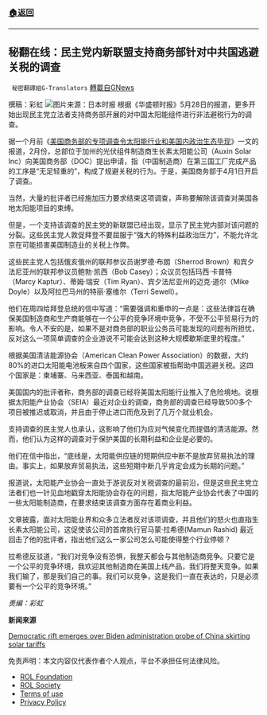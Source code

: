 ###  [:house:返回](README.md)
---


## 秘翻在线：民主党内新联盟支持商务部针对中共国逃避关税的调查
` 秘密翻譯組G-Translators` [轉載自GNews](https://gnews.org/zh-hans/2623234/)

撰稿：彩虹
 ![](https://assets.gnews.org/wp-content/uploads/2022/05/np_file_149841-870x489-1_1653808545.jpeg)图片来源：日本时报 
根据《华盛顿时报》5月28日的报道，更多开始出现民主党立法者支持商务部开展的对中国太阳能组件进行非法避税行为的调查。
 
据一个月前《[美国商务部的专项调查令太阳能行业和美国内政治生态毕现](https://gnews.org/zh-hans/2437356/)》一文的报道，2月份，总部位于加州的光伏组件制造商生长素太阳能公司（Auxin Solar Inc）向美国商务部（DOC）提出申请，指（中国制造商）在第三国工厂完成产品的工序是“无足轻重的”，构成了规避关税的行为。于是，美国商务部于4月1日开启了调查。
 
当然，大量的批评者已经施加压力要求结束这项调查，声称要解除该调查对美国各地太阳能项目的束缚。
 
但是，一个支持该调查的民主党的新联盟已经出现，显示了民主党内部对该问题的分裂。这些民主党人敦促拜登不要屈服于“强大的特殊利益政治压力”，不能允许北京在可能损害美国制造业的关税上作弊。
 
这些民主党人包括俄亥俄州的联邦参议员谢罗德·布朗（Sherrod Brown）和宾夕法尼亚州的联邦参议员鲍勃·凯西（Bob Casey）；众议员包括玛西·卡普特（Marcy Kaptur）、蒂姆·瑞安（Tim Ryan）、宾夕法尼亚州的迈克·道尔（Mike Doyle）以及阿拉巴马州的特丽·塞维尔（Terri Sewell）。
 
他们在周四给拜登总统的信中写道：“需要强调和重申的一点是：这些法律旨在确保美国制造商和生产商能够在一个公平的竞争环境中竞争，不受不公平贸易行为的影响。令人不安的是，如果不是对商务部的职业公务员可能发现的问题有所担忧，反对这么一项简单调查的企业游说不可能会达到这种大规模歇斯底里的程度。”
 
根据美国清洁能源协会（American Clean Power Association）的数据，大约80%的进口太阳能电池板来自四个国家，这些国家被指帮助中国逃避关税。这四个国家是：柬埔寨、马来西亚、泰国和越南。
 
美国国内的批评者称，商务部的调查已经将美国太阳能行业推入了危险境地。说根据太阳能产业协会（SEIA）最近对企业的调查，商务部的调查已经导致500多个项目被推迟或取消，并且由于停止进口而危及到了几万个就业机会。
 
支持调查的民主党人也承认，这影响了他们为应对气候变化而提倡的清洁能源。然而，他们认为这样的调查对于保护美国的长期利益和企业是必要的。
 
他们在信中指出，“底线是，太阳能供应链的短期供应中断不是放弃贸易执法的理由。事实上，如果放弃贸易执法，这些短期中断几乎肯定会成为长期的问题。”
 
报道说，太阳能产业协会一直处于游说反对关税调查的最前沿，但是这些民主党立法者们也一针见血地戳穿太阳能协会存在的问题，指太阳能产业协会代表了中国的一些太阳能制造商，在要求结束该调查方面存在着商业利益。
 
文章披露，面对太阳能业界和众多立法者反对该项调查，并且他们的怒火也直指生长素太阳能公司，这促使该公司的首席执行官马蒙·拉希德(Mamun Rashid) 最近回击了他的批评者，指出他们这么一家公司怎么可能使得整个行业停顿？
 
拉希德反驳道，“我们对竞争没有恐惧，我整天都会与其他制造商竞争。只要它是一个公平的竞争环境，我欢迎其他制造商在美国上线产品，我们将整天竞争。如果我们输了，那是我们自己的事。我们可以竞争，这是我们一直在表达的，只是必须要有一个公平的竞争环境。”
 
*责编：彩虹*
 
**新闻来源**
 
[Democratic rift emerges over Biden administration probe of China skirting solar tariffs](https://www.washingtontimes.com/news/2022/may/27/democratic-rift-emerges-over-biden-administration-/)

免责声明：本文内容仅代表作者个人观点，平台不承担任何法律风险。
  
- [ROL Foundation](https://rolfoundation.org/)
- [ROL Society](https://rolsociety.org/)
- [Terms of use](https://gnews.org/terms-of-use-3/)
- [Privacy Policy](https://gnews.org/privacy-policy/)
